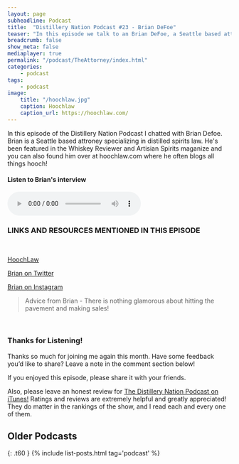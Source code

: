 ```yaml
---
layout: page
subheadline: Podcast
title:  "Distillery Nation Podcast #23 - Brian DeFoe"
teaser: "In this episode we talk to an Brian DeFoe, a Seattle based attorney specializing in distilled spirits law"
breadcrumb: false
show_meta: false
mediaplayer: true
permalink: "/podcast/TheAttorney/index.html"
categories:
    - podcast
tags:
    - podcast
image:
    title: "/hoochlaw.jpg"
    caption: Hoochlaw
    caption_url: https://hoochlaw.com/
---
```

In this episode of the Distillery Nation Podcast I chatted with Brian Defoe. Brian is a Seattle based attroney specializing in distilled spirits law. He's been featured in the Whiskey Reviewer and Artisian Spirits maganize and you can also found him over at hoochlaw.com where he often blogs all things hooch!



<h4>Listen to Brian's interview</h4>
<audio src="http://www.mastrogiannisdistillery.com/distillerynation/2017/023-DNP-theattorney.mp3" type="audio/mp3" controls="controls"></audio>


<h3>LINKS AND RESOURCES MENTIONED IN THIS EPISODE</h3>
<br>

[HoochLaw][1]

[Brian on Twitter][2]

[Brian on Instagram][3]


<blockquote>Advice from Brian -  There is nothing glamorous about hitting the pavement and making sales!</blockquote>

 [1]: https://hoochlaw.com/
 [2]: https://twitter.com/BrianBDeFoe
 [3]: https://www.instagram.com/hoochlaw/ 

<br>
<h3>Thanks for Listening!</h3>

Thanks so much for joining me again this month. Have some feedback you’d like to share? Leave a note in the comment section below!

If you enjoyed this episode, please share it with your friends.

Also, please leave an honest review for [The Distillery Nation Podcast on iTunes!][5] Ratings and reviews are extremely helpful and greatly appreciated! They do matter in the rankings of the show, and I read each and every one of them.


[5]: https://itunes.apple.com/us/podcast/distillery-nation-podcast/id1040367741


## Older Podcasts
{: .t60 }
{% include list-posts.html tag='podcast' %}